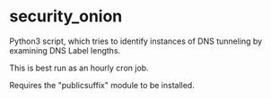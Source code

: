 # security_onion

Python3 script, which tries to identify instances of DNS tunneling by examining DNS Label lengths.

This is best run as an hourly cron job.

Requires the "publicsuffix" module to be installed.

